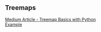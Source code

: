 ## Treemaps
  
[Medium Article - Treemap Basics with Python](https://medium.com/@thiago.bernardes.carvalho/treemap-basics-with-python-777e5ed173d0)  
[Example](https://thiagobc23.github.io/Treemaps/games.html)  


